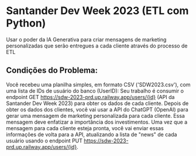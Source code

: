 # Santander Dev Week 2023 (ETL com Python)
Usar o poder da IA Generativa para criar mensagens de marketing personalizadas que serão entregues a cada cliente através do processo de ETL

## Condições do Problema:

Você recebeu uma planilha simples, em formato CSV ('SDW2023.csv'), com uma lista de IDs de usuário do banco (UserID):
Seu trabalho é consumir o endpoint GET https://sdw-2023-prd.up.railway.app/users/{id} (API da Santander Dev Week 2023) para obter os dados de cada cliente.
Depois de obter os dados dos clientes, você vai usar a API do ChatGPT (OpenAI) para gerar uma mensagem de marketing personalizada para cada cliente. Essa mensagem deve enfatizar a importância dos investimentos.
Uma vez que a mensagem para cada cliente esteja pronta, você vai enviar essas informações de volta para a API, atualizando a lista de "news" de cada usuário usando o endpoint PUT https://sdw-2023-prd.up.railway.app/users/{id}.
